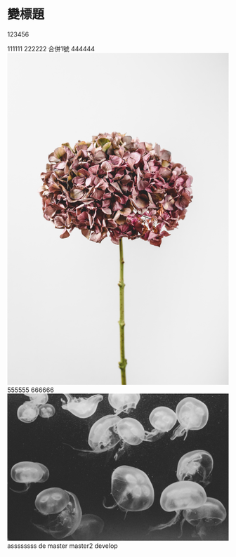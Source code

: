 # 變標題
123456

111111
222222
合併1號
444444
![cat](./123.jpg) 
555555
666666
![no](456.jpg)
assssssss
de
master
master2
develop
